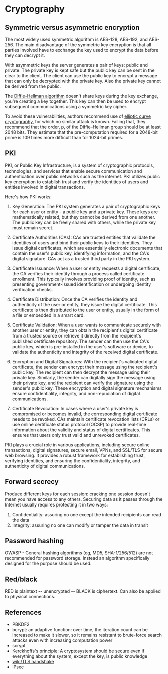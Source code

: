 # Cryptography

## Symmetric versus asymmetric encryption

The most widely used symmetric algorithm is AES-128, AES-192, and AES-256. The main disadvantage of the symmetric key encryption is that all parties involved have to exchange the key used to encrypt the data before they can decrypt it.

With asymmetric keys the server generates a pair of keys: public and private. The private key is kept safe but the public key can be sent in the clear to the client. The client can use the public key to encrypt a message that can only be decrypted with the private key. Also the private key cannot be derived from the public.

The [Diffie-Hellman algorithm](https://en.wikipedia.org/wiki/Diffie%E2%80%93Hellman_key_exchange) doesn't share keys during the key exchange, you're creating a key together. This key can then be used to encrypt subsequent communications using a symmetric key cipher.

To avoid these vulnerabilities, authors recommend use of [elliptic curve cryptography](https://en.wikipedia.org/wiki/Elliptic-curve_cryptography), for which no similar attack is known. Failing that, they recommend that the order, p, of the Diffie–Hellman group should be at least 2048 bits. They estimate that the pre-computation required for a 2048-bit prime is 109 times more difficult than for 1024-bit primes.

## PKI

PKI, or Public Key Infrastructure, is a system of cryptographic protocols, technologies, and services that enable secure communication and authentication over public networks such as the internet. PKI utilizes public key encryption to establish trust and verify the identities of users and entities involved in digital transactions.

Here's how PKI works:

1. Key Generation: The PKI system generates a pair of cryptographic keys for each user or entity - a public key and a private key. These keys are mathematically related, but they cannot be derived from one another. The public key can be freely shared with others, while the private key must remain secret.

2. Certificate Authorities (CAs): CAs are trusted entities that validate the identities of users and bind their public keys to their identities. They issue digital certificates, which are essentially electronic documents that contain the user's public key, identifying information, and the CA's digital signature. CAs act as a trusted third party in the PKI system.

3. Certificate Issuance: When a user or entity requests a digital certificate, the CA verifies their identity through a process called certificate enrollment. This typically involves providing proof of identity, such as presenting government-issued identification or undergoing identity verification checks.

4. Certificate Distribution: Once the CA verifies the identity and authenticity of the user or entity, they issue the digital certificate. This certificate is then distributed to the user or entity, usually in the form of a file or embedded in a smart card.

5. Certificate Validation: When a user wants to communicate securely with another user or entity, they can obtain the recipient's digital certificate from a trusted source or retrieve it directly from the recipient's published certificate repository. The sender can then use the CA's public key, which is pre-installed in the user's software or device, to validate the authenticity and integrity of the received digital certificate.

6. Encryption and Digital Signatures: With the recipient's validated digital certificate, the sender can encrypt their message using the recipient's public key. The recipient can then decrypt the message using their private key. Similarly, the sender can digitally sign the message using their private key, and the recipient can verify the signature using the sender's public key. These encryption and digital signature mechanisms ensure confidentiality, integrity, and non-repudiation of digital communications.

7. Certificate Revocation: In cases where a user's private key is compromised or becomes invalid, the corresponding digital certificate needs to be revoked. CAs maintain certificate revocation lists (CRLs) or use online certificate status protocol (OCSP) to provide real-time information about the validity and status of digital certificates. This ensures that users only trust valid and unrevoked certificates.

PKI plays a crucial role in various applications, including secure online transactions, digital signatures, secure email, VPNs, and SSL/TLS for secure web browsing. It provides a robust framework for establishing trust, verifying identities, and ensuring the confidentiality, integrity, and authenticity of digital communications.

## Forward secrecy

Produce different keys for each session: cracking one session doesn't mean you have access to any others. Securing data as it passes through the Internet usually requires protecting it in two ways:

1. Confidentiality: assuring no one except the intended recipients can read the data
1. Integrity: assuring no one can modify or tamper the data in transit

## Password hashing

OWASP - General hashing algorithms (eg, MD5, SHA-1/256/512) are not recommended
for password storage. Instead an algorithm specifically designed for the
purpose should be used.

## Red/black

RED is plaintext -- unencrypted -- BLACK is ciphertext. Can also be applied to physical connections.

## References

- PBKDF2
- bcrypt: an adaptive function: over time, the iteration count can be
increased to make it slower, so it remains resistant to brute-force search
attacks even with increasing computation power
- scrypt
- Kerckhoffs's principle: A cryptosystem should be secure even if everything
about the system, except the key, is public knowledge
- [wiki/TLS handshake](https://en.wikipedia.org/wiki/Transport_Layer_Security#TLS_handshake)
- IPsec
